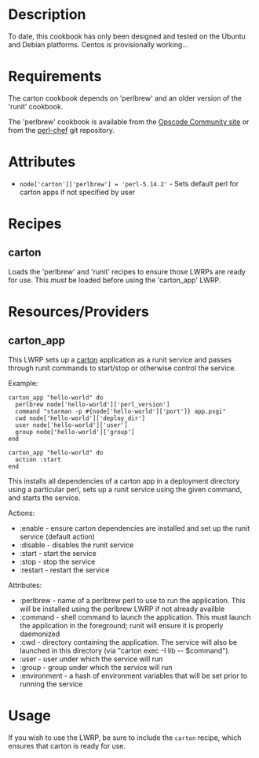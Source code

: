 Description
===========

To date, this cookbook has only been designed and tested on the
Ubuntu and Debian platforms.  Centos is provisionally working...

Requirements
============

The carton cookbook depends on 'perlbrew' and an older version of the 'runit' cookbook.

The 'perlbrew' cookbook is available from the
[Opscode Community site](http://community.opscode.com/cookbooks/perlbrew) or from
the [perl-chef](http://github.com/dagolden/perl-chef) git repository.

Attributes
==========

* `node['carton']['perlbrew'] = 'perl-5.14.2'` - Sets default perl for carton apps if not specified by user

Recipes
=======

carton
----------

Loads the 'perlbrew' and 'runit' recipes to ensure those LWRPs are ready for use.  This *must* be loaded
before using the 'carton_app' LWRP.

Resources/Providers
===================

carton_app
-------------

This LWRP sets up a [carton](https://metacpan.org/module/carton) application as
a runit service and passes through runit commands to start/stop or otherwise
control the service.

Example:

    carton_app "hello-world" do
      perlbrew node['hello-world']['perl_version']
      command "starman -p #{node['hello-world']['port']} app.psgi"
      cwd node['hello-world']['deploy_dir']
      user node['hello-world']['user']
      group node['hello-world']['group']
    end

    carton_app "hello-world" do
      action :start
    end

This installs all dependencies of a carton app in a deployment directory using
a particular perl, sets up a runit service using the given command, and
starts the service.

Actions:

* :enable - ensure carton dependencies are installed and set up the runit service (default action)
* :disable - disables the runit service
* :start - start the service
* :stop - stop the service
* :restart - restart the service

Attributes:

* :perlbrew - name of a perlbrew perl to use to run the application. This
will be installed using the perlbrew LWRP if not already availble
* :command - shell command to launch the application.  This must launch the
application in the foreground; runit will ensure it is properly daemonized
* :cwd - directory containing the application.  The service will also be
launched in this directory (via "carton exec -I lib -- $command").
* :user - user under which the service will run
* :group - group under which the service will run
* :environment - a hash of environment variables that will be set prior
to running the service

Usage
=====

If you wish to use the LWRP, be sure to include the `carton` recipe, which
ensures that carton is ready for use.
